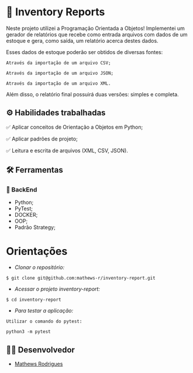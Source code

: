 
# :office: Inventory Reports


Neste projeto utilizei a Programação Orientada a Objetos! Implementei um gerador de relatórios que recebe como entrada arquivos com dados de um estoque e gera, como saída, um relatório acerca destes dados.

Esses dados de estoque poderão ser obtidos de diversas fontes:

    Através da importação de um arquivo CSV;

    Através da importação de um arquivo JSON;

    Através da importação de um arquivo XML.

Além disso, o relatório final possuirá duas versões: simples e completa.


## ⚙️ Habilidades trabalhadas

✅ Aplicar conceitos de Orientação a Objetos em Python;

✅ Aplicar padrões de projeto;

✅ Leitura e escrita de arquivos (XML, CSV, JSON).


## :hammer_and_wrench: Ferramentas 
### 🍮 BackEnd
- Python;
- PyTest;
- DOCKER;
- OOP;
- Padrão Strategy;

# Orientações

- *Clonar o repositório:*

```
$ git clone git@github.com:mathews-r/inventory-report.git
```

- *Acessar o projeto inventory-report:*

```
$ cd inventory-report
```


- *Para testar a aplicação:*
```
Utilizar o comando do pytest:

python3 -m pytest

```

## 👨‍💻 Desenvolvedor

- [Mathews Rodrigues](https://www.linkedin.com/in/mathewsrodrigues/)
